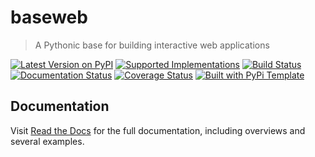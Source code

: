 # baseweb

> A Pythonic base for building interactive web applications

[![Latest Version on PyPI](https://img.shields.io/pypi/v/baseweb.svg)](https://pypi.python.org/pypi/baseweb/)
[![Supported Implementations](https://img.shields.io/pypi/pyversions/baseweb.svg)](https://pypi.python.org/pypi/baseweb/)
[![Build Status](https://secure.travis-ci.org/christophevg/baseweb.svg?branch=master)](http://travis-ci.org/christophevg/baseweb)
[![Documentation Status](https://readthedocs.org/projects/baseweb/badge/?version=latest)](https://baseweb.readthedocs.io/en/latest/?badge=latest)
[![Coverage Status](https://coveralls.io/repos/github/christophevg/baseweb/badge.svg?branch=master)](https://coveralls.io/github/christophevg/baseweb?branch=master)
[![Built with PyPi Template](https://img.shields.io/badge/PyPi_Template-v0.2.0-blue.svg)](https://github.com/christophevg/pypi-template)

## Documentation

Visit [Read the Docs](https://baseweb.readthedocs.org) for the full documentation, including overviews and several examples.


